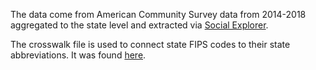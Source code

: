 The data come from American Community Survey data from 2014-2018 aggregated to the state level and extracted via [Social Explorer](https://www.socialexplorer.com).

The crosswalk file is used to connect state FIPS codes to their state abbreviations. It was found [here](http://staff.washington.edu/glynn/StateFIPSicsprAB.pdf).
